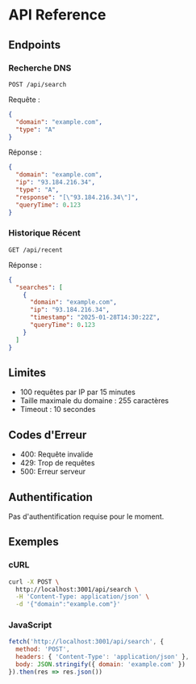 # API Reference

## Endpoints

### Recherche DNS

`POST /api/search`

Requête :
```json
{
  "domain": "example.com",
  "type": "A"
}
```

Réponse :
```json
{
  "domain": "example.com",
  "ip": "93.184.216.34",
  "type": "A",
  "response": "[\"93.184.216.34\"]",
  "queryTime": 0.123
}
```

### Historique Récent

`GET /api/recent`

Réponse :
```json
{
  "searches": [
    {
      "domain": "example.com",
      "ip": "93.184.216.34",
      "timestamp": "2025-01-28T14:30:22Z",
      "queryTime": 0.123
    }
  ]
}
```

## Limites

- 100 requêtes par IP par 15 minutes
- Taille maximale du domaine : 255 caractères
- Timeout : 10 secondes

## Codes d'Erreur

- 400: Requête invalide
- 429: Trop de requêtes
- 500: Erreur serveur

## Authentification

Pas d'authentification requise pour le moment.

## Exemples

### cURL
```bash
curl -X POST \
  http://localhost:3001/api/search \
  -H 'Content-Type: application/json' \
  -d '{"domain":"example.com"}'
```

### JavaScript
```javascript
fetch('http://localhost:3001/api/search', {
  method: 'POST',
  headers: { 'Content-Type': 'application/json' },
  body: JSON.stringify({ domain: 'example.com' })
}).then(res => res.json())
```